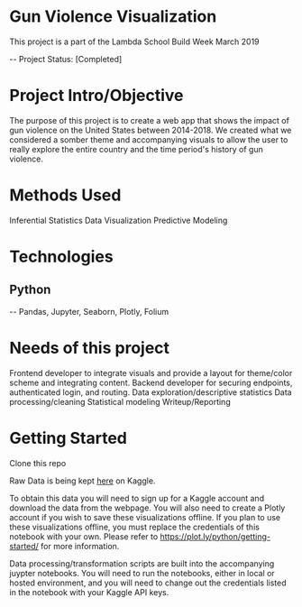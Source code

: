 # Gun Violence Visualization 
This project is a part of the Lambda School Build Week March 2019

-- Project Status: [Completed]

# Project Intro/Objective
The purpose of this project is to create a web app that shows the impact of gun violence on the United States between 2014-2018. 
We created what we considered a somber theme and accompanying visuals to allow the user to really explore the entire country and the time period's history of gun violence.

# Methods Used
Inferential Statistics
Data Visualization
Predictive Modeling

# Technologies
## Python
 -- Pandas, Jupyter, Seaborn, Plotly, Folium

# Needs of this project
Frontend developer to integrate visuals and provide a layout for theme/color scheme and integrating content.
Backend developer for securing endpoints, authenticated login, and routing.
Data exploration/descriptive statistics
Data processing/cleaning
Statistical modeling
Writeup/Reporting

# Getting Started
Clone this repo

Raw Data is being kept [here](https://www.kaggle.com/jameslko/gun-violence-data) on Kaggle.

To obtain this data you will need to sign up for a Kaggle account and download the data from the webpage. 
You will also need to create a Plotly account if you wish to save these visualizations offline.
If you plan to use these visualizations offline, you must replace the credentials of this notebook with your own.
Please refer to https://plot.ly/python/getting-started/ for more information.

Data processing/transformation scripts are built into the accompanying juypter notebooks.
You will need to run the notebooks, either in local or hosted environment, and you will need to change out the credentials listed in the notebook with your Kaggle API keys. 
